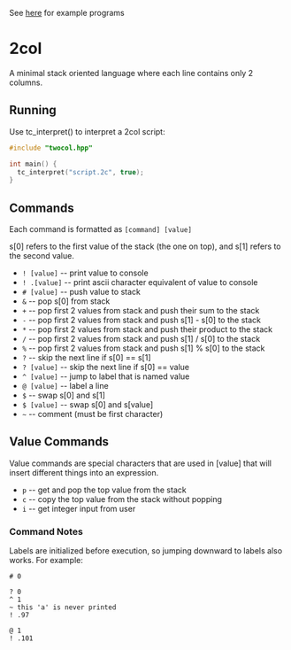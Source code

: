 See [here](https://github.com/7Limes/2col-python/tree/main/examples) for example programs

# 2col

A minimal stack oriented language where each line contains only 2 columns.

## Running
Use tc_interpret() to interpret a 2col script:

```cpp
#include "twocol.hpp"

int main() {
  tc_interpret("script.2c", true);
}
```

## Commands
Each command is formatted as `[command] [value]`

s[0] refers to the first value of the stack (the one on top), and s[1] refers to the second value.

- `! [value]` -- print value to console
- `! .[value]` -- print ascii character equivalent of value to console
- `# [value]` -- push value to stack
- `&` -- pop s[0] from stack
- `+` -- pop first 2 values from stack and push their sum to the stack
- `-` -- pop first 2 values from stack and push s[1] - s[0] to the stack
- `*` -- pop first 2 values from stack and push their product to the stack
- `/` -- pop first 2 values from stack and push s[1] / s[0] to the stack
- `%` -- pop first 2 values from stack and push s[1] % s[0] to the stack
- `?` -- skip the next line if s[0] == s[1]
- `? [value]` -- skip the next line if s[0] == value
- `^ [value]` -- jump to label that is named value
- `@ [value]` -- label a line
- `$` -- swap s[0] and s[1]
- `$ [value]` -- swap s[0] and s[value]
- `~` -- comment (must be first character)

## Value Commands
Value commands are special characters that are used in [value] that will insert different things into an expression.

- `p` -- get and pop the top value from the stack
- `c` -- copy the top value from the stack without popping
- `i` -- get integer input from user

### Command Notes
Labels are initialized before execution, so jumping downward to labels also works. For example:

```
# 0

? 0
^ 1
~ this 'a' is never printed
! .97

@ 1
! .101
```
